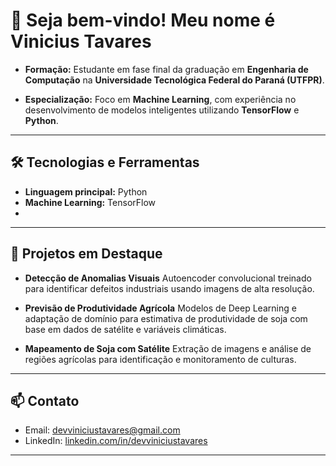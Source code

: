 # 👋 Seja bem-vindo! Meu nome é Vinicius Tavares

- **Formação:** Estudante em fase final da graduação em **Engenharia de Computação** na **Universidade Tecnológica Federal do Paraná (UTFPR)**.

- **Especialização:** Foco em **Machine Learning**, com experiência no desenvolvimento de modelos inteligentes utilizando **TensorFlow** e **Python**.

---

## 🛠 Tecnologias e Ferramentas

- **Linguagem principal:** Python  
- **Machine Learning:** TensorFlow
- 
---

## 🚀 Projetos em Destaque 

- **Detecção de Anomalias Visuais** Autoencoder convolucional treinado para identificar defeitos industriais usando imagens de alta resolução.

- **Previsão de Produtividade Agrícola** Modelos de Deep Learning e adaptação de domínio para estimativa de produtividade de soja com base em dados de satélite e variáveis climáticas.

- **Mapeamento de Soja com Satélite** Extração de imagens e análise de regiões agrícolas para identificação e monitoramento de culturas.

---

## 📫 Contato

- Email: [devviniciustavares@gmail.com](mailto:devviniciustavares@email.com)  
- LinkedIn: [linkedin.com/in/devviniciustavares](https://www.linkedin.com/in/devviniciustavares/)  

---
